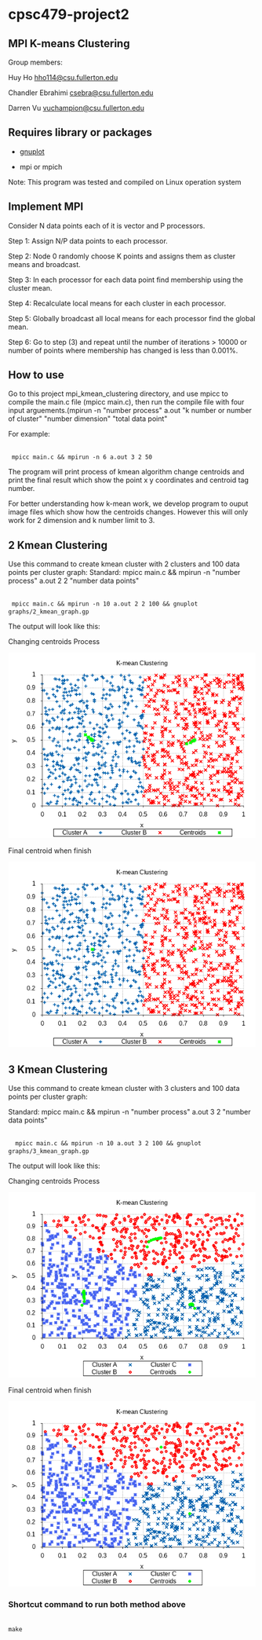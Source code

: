 # cpsc479-project2

## MPI K-means Clustering

Group members:

Huy Ho hho114@csu.fullerton.edu

Chandler Ebrahimi csebra@csu.fullerton.edu

Darren Vu vuchampion@csu.fullerton.edu

## Requires library or packages

- [gnuplot](http://www.gnuplot.info/download.html)

- mpi or mpich

Note: This program was tested and compiled on Linux operation system

## Implement MPI

Consider N data points each of it is vector and P processors.

Step 1: Assign N/P data points to each processor.

Step 2: Node 0 randomly choose K points and assigns them as cluster means and broadcast.

Step 3: In each processor for each data point find membership using the cluster mean.

Step 4: Recalculate local means for each cluster in each processor.

Step 5: Globally broadcast all local means for each processor find the global mean.

Step 6: Go to step (3) and repeat until the number of iterations > 10000 or number of points where membership has changed is less than 0.001%.

## How to use

Go to this project mpi_kmean_clustering directory, and use mpicc to compile the main.c file (mpicc main.c), then run the compile file with four input arguements.(mpirun -n "number process" a.out "k number or number of cluster" "number dimension" "total data point"

For example:

```terminal

 mpicc main.c && mpirun -n 6 a.out 3 2 50

```

The program will print process of kmean algorithm change centroids and print the final result which show the point x y coordinates and centroid tag number.

For better understanding how k-mean work, we develop program to ouput image files which show how the centroids changes. However this will only work for 2 dimension and k number limit to 3.

## 2 Kmean Clustering

Use this command to create kmean cluster with 2 clusters and 100 data points per cluster graph:
Standard: mpicc main.c && mpirun -n "number process" a.out 2 2 "number data points"

```terminal

 mpicc main.c && mpirun -n 10 a.out 2 2 100 && gnuplot graphs/2_kmean_graph.gp

```

The output will look like this:

Changing centroids Process

![](images/2k_moving_centroids.png)

Final centroid when finish

![](images/2k_final_centroids.png)

## 3 Kmean Clustering

Use this command to create kmean cluster with 3 clusters and 100 data points per cluster graph:

Standard: mpicc main.c && mpirun -n "number process" a.out 3 2 "number data points"

```terminal

  mpicc main.c && mpirun -n 10 a.out 3 2 100 && gnuplot graphs/3_kmean_graph.gp

```

The output will look like this:

Changing centroids Process

![](images/3k_moving_centroids.png)

Final centroid when finish

![](images/3k_final_centroids.png)

### Shortcut command to run both method above

```terminal

make

```
